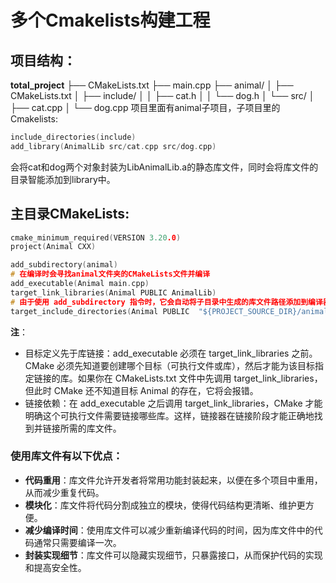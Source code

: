 # 多个Cmakelists构建工程
## 项目结构：
**total_project**
├── CMakeLists.txt
├── main.cpp
├── animal/
│   ├── CMakeLists.txt
│   ├── include/
│   │   ├── cat.h
│   │   └── dog.h
│   └── src/
│       ├── cat.cpp
│       └── dog.cpp
项目里面有animal子项目，子项目里的Cmakelists:
```cpp
include_directories(include)
add_library(AnimalLib src/cat.cpp src/dog.cpp)
```
会将cat和dog两个对象封装为LibAnimalLib.a的静态库文件，同时会将库文件的目录智能添加到library中。
## 主目录CMakeLists:
```cpp
cmake_minimum_required(VERSION 3.20.0)
project(Animal CXX)

add_subdirectory(animal)
# 在编译时会寻找animal文件夹的CMakeLists文件并编译
add_executable(Animal main.cpp)
target_link_libraries(Animal PUBLIC AnimalLib)
# 由于使用 add_subdirectory 指令时，它会自动将子目录中生成的库文件路径添加到编译器和链接器的搜索路径中。
target_include_directories(Animal PUBLIC  "${PROJECT_SOURCE_DIR}/animal/include")
```
**注**：
* 目标定义先于库链接：add_executable 必须在 target_link_libraries 之前。CMake 必须先知道要创建哪个目标（可执行文件或库），然后才能为该目标指定链接的库。如果你在 CMakeLists.txt 文件中先调用 target_link_libraries，但此时 CMake 还不知道目标 Animal 的存在，它将会报错。
* 链接依赖：在 add_executable 之后调用 target_link_libraries，CMake 才能明确这个可执行文件需要链接哪些库。这样，链接器在链接阶段才能正确地找到并链接所需的库文件。
### 使用库文件有以下优点：
* **代码重用**：库文件允许开发者将常用功能封装起来，以便在多个项目中重用，从而减少重复代码。
* **模块化**：库文件将代码分割成独立的模块，使得代码结构更清晰、维护更方便。
* **减少编译时间**：使用库文件可以减少重新编译代码的时间，因为库文件中的代码通常只需要编译一次。
* **封装实现细节**：库文件可以隐藏实现细节，只暴露接口，从而保护代码的实现和提高安全性。